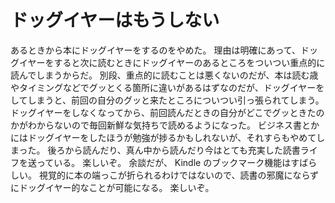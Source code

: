 # ドッグイヤーはもうしない

あるときから本にドッグイヤーをするのをやめた。
理由は明確にあって、ドッグイヤーをすると次に読むときにドッグイヤーのあるところをついつい重点的に読んでしまうからだ。
別段、重点的に読むことは悪くないのだが、本は読む歳やタイミングなどでグッとくる箇所に違いがあるはずなのだが、ドッグイヤーをしてしまうと、前回の自分のグッと来たところについつい引っ張られてしまう。
ドッグイヤーをしなくなってから、前回読んだときの自分がどこでグッときたのかがわからないので毎回新鮮な気持ちで読めるようになった。
ビジネス書とかにはドッグイヤーをしたほうが勉強が捗るかもしれないが、それすらもやめてしまった。
後ろから読んだり、真ん中から読んだり今はとても充実した読書ライフを送っている。
楽しいぞ。
余談だが、 Kindle のブックマーク機能はすばらしい。
視覚的に本の端っこが折られるわけではないので、読書の邪魔にならずにドッグイヤー的なことが可能になる。
楽しいぞ。